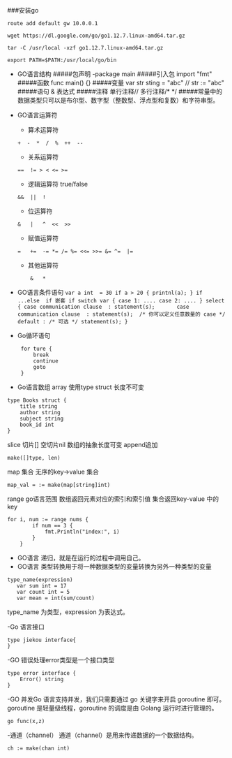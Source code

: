 ###安装go
```
route add default gw 10.0.0.1 

wget https://dl.google.com/go/go1.12.7.linux-amd64.tar.gz

tar -C /usr/local -xzf go1.12.7.linux-amd64.tar.gz

export PATH=$PATH:/usr/local/go/bin
```
- GO语言结构
#####包声明 -package main
#####引入包 import "fmt"
#####函数     func main() {}
#####变量     var str sting = "abc"  // str := "abc"
#####语句 & 表达式
#####注释 单行注释// 多行注释/* */
#####常量中的数据类型只可以是布尔型、数字型（整数型、浮点型和复数）和字符串型。

- GO语言运算符
    - 算术运算符
    ```
    +  -  *  /  %  ++  --
    ```
    - 关系运算符
    ```
    ==	!= > < <= >= 
    ```
    - 逻辑运算符 true/false
    ```
    &&	||  !  
    ```
    - 位运算符
    
    ```
    &   |   ^  <<  >>
    ```
    
    - 赋值运算符
    
    ```
    =   +=  -= *= /= %= <<= >>= &= ^=  |=
    ```
    - 其他运算符
    ```
        &   *
    ```
- GO语言条件语句
       ```
       var a int  = 30
       if a > 20 {
            printnl(a);
       }
       if ...else 
       if 嵌套 if
       switch var {
                case 1:
                    ....
                case 2:
                    ....
       }
       select {
            case communication clause  :
               statement(s);      
            case communication clause  :
               statement(s); 
            /* 你可以定义任意数量的 case */
            default : /* 可选 */
               statement(s);
       }
       ```
- Go循环语句
   ```
    for ture {
        break
        continue
        goto
    }
    ```
- Go语言数组
array 使用type  struct  长度不可变
```
type Books struct {
    title string
    author string
    subject string
    book_id int
}
```
slice  切片[] 空切片nil   数组的抽象长度可变 append追加
```
make([]type, len)
```
map 集合  无序的key->value 集合
```
map_val = := make(map[string]int)
```
range go语言范围   数组返回元素对应的索引和索引值   集合返回key-value 中的key
```
for i, num := range nums {
        if num == 3 {
            fmt.Println("index:", i)
        }
    }
```
- GO语言 递归，就是在运行的过程中调用自己。
- GO语言 类型转换用于将一种数据类型的变量转换为另外一种类型的变量
```
type_name(expression)
   var sum int = 17
   var count int = 5
   var mean = int(sum/count)
```
type_name 为类型，expression 为表达式。

-Go 语言接口
```
type jiekou interface{
}
```
-GO 错误处理error类型是一个接口类型
```
type error interface {
    Error() string
}
```
-GO 并发Go 语言支持并发，我们只需要通过 go 关键字来开启 goroutine 即可。
goroutine 是轻量级线程，goroutine 的调度是由 Golang 运行时进行管理的。
```
go func(x,z)
```
-通道（channel）
 通道（channel）是用来传递数据的一个数据结构。
 ```
ch := make(chan int)
```

    